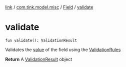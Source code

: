 [link](../../index.md) / [com.tink.model.misc](../index.md) / [Field](index.md) / [validate](./validate.md)

# validate

`fun validate(): ValidationResult`

Validates the [value](value.md) of the field using the [ValidationRules](-validation-rules/index.md)

**Return**
A [ValidationResult](-validation-result/index.md) object

